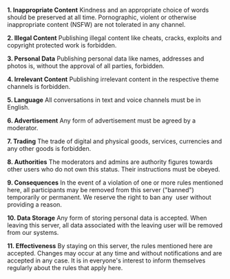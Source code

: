 **1. Inappropriate Content**
Kindness and an appropriate choice of words should be preserved at all time. Pornographic, violent or otherwise inappropriate content (NSFW) are not tolerated in any channel.

**2. Illegal Content**
Publishing illegal content like cheats, cracks, exploits and copyright protected work is forbidden.

**3. Personal Data**
Publishing personal data like names, addresses and photos is, without the approval of all parties, forbidden.

**4. Irrelevant Content**
Publishing irrelevant content in the respective theme channels is forbidden.

**5. Language**
All conversations in text and voice channels must be in English.

**6. Advertisement**
Any form of advertisement must be agreed by a moderator.

**7. Trading**
The trade of digital and physical goods, services, currencies and any other goods is forbidden.

**8. Authorities**
The moderators and admins are authority figures towards other users who do not own this status. Their instructions must be obeyed.

**9. Consequences**
In the event of a violation of one or more rules mentioned here, all participants may be removed from this server ("banned") temporarily or permanent. We reserve the right to ban any  user without providing a reason.

**10. Data Storage**
Any form of storing personal data is accepted.
When leaving this server, all data associated with the leaving user will be removed from our systems.

**11. Effectiveness**
By staying on this server, the rules mentioned here are accepted. Changes may occur at any time and without notifications and are accepted in any case. It is in everyone's interest to inform themselves regularly about the rules that apply here.